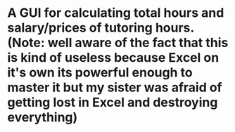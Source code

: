 # A GUI for calculating total hours and salary/prices of tutoring hours. (Note: well aware of the fact that this is kind of useless because Excel on it's own its powerful enough to master it but my sister was afraid of getting lost in Excel and destroying everything)

